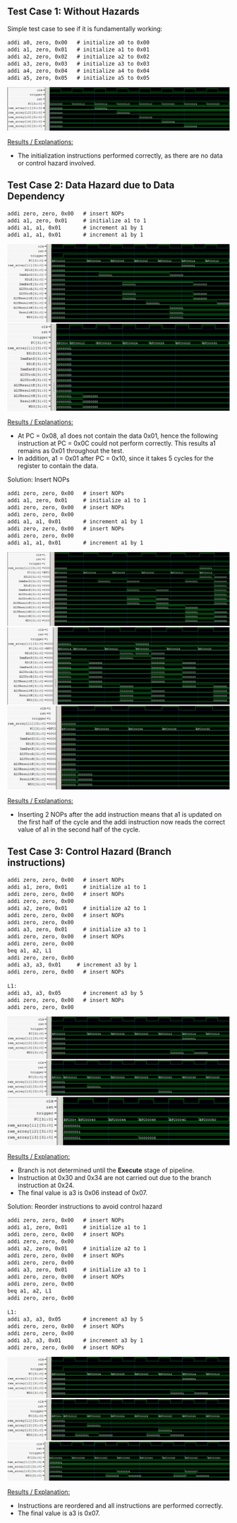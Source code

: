 ## Test Case 1: Without Hazards

Simple test case to see if it is fundamentally working:

```
addi a0, zero, 0x00   # initialize a0 to 0x00
addi a1, zero, 0x01   # initialize a1 to 0x01
addi a2, zero, 0x02   # initialize a2 to 0x02
addi a3, zero, 0x03   # initialize a3 to 0x03
addi a4, zero, 0x04   # initialize a4 to 0x04
addi a5, zero, 0x05   # initialize a5 to 0x05
```

<!-- test3.mem -->

<img src= images/image1.png>

<u>Results / Explanations:</u>
- The initialization instructions performed correctly, as there are no data or control hazard involved.

## Test Case 2: Data Hazard due to Data Dependency

```
addi zero, zero, 0x00   # insert NOPs
addi a1, zero, 0x01     # initialize a1 to 1
addi a1, a1, 0x01       # increment a1 by 1
addi a1, a1, 0x01       # increment a1 by 1
```

<!-- test2.mem -->

<img src= images/image5.png>
<img src= images/image6.png>

<u>Results / Explanations:</u>
- At PC = 0x08, a1 does not contain the data 0x01, hence the following instruction at PC = 0x0C could not perform correctly. This results a1 remains as 0x01 throughout the test.
- In addition, a1 = 0x01 after PC = 0x10, since it takes 5 cycles for the register to contain the data.

Solution: Insert NOPs
```
addi zero, zero, 0x00   # insert NOPs
addi a1, zero, 0x01     # initialize a1 to 1
addi zero, zero, 0x00   # insert NOPs
addi zero, zero, 0x00
addi a1, a1, 0x01       # increment a1 by 1
addi zero, zero, 0x00   # insert NOPs
addi zero, zero, 0x00
addi a1, a1, 0x01       # increment a1 by 1
```

<!-- test4.mem -->

<img src = images/image2.png>
<img src = images/image3.png>
<img src = images/image4.png>


<u>Results / Explanations:</u>
- Inserting 2 NOPs after the add instruction means that a1 is updated on the first half of the cycle and the addi instruction now reads the correct value of a1 in the second half of the cycle.


## Test Case 3: Control Hazard (Branch instructions)

```
addi zero, zero, 0x00   # insert NOPs
addi a1, zero, 0x01     # initialize a1 to 1
addi zero, zero, 0x00   # insert NOPs
addi zero, zero, 0x00   
addi a2, zero, 0x01     # initialize a2 to 1
addi zero, zero, 0x00   # insert NOPs
addi zero, zero, 0x00 
addi a3, zero, 0x01     # initialize a3 to 1
addi zero, zero, 0x00   # insert NOPs
addi zero, zero, 0x00 
beq a1, a2, L1
addi zero, zero, 0x00
addi a3, a3, 0x01     # increment a3 by 1
addi zero, zero, 0x00   # insert NOPs

L1:
addi a3, a3, 0x05       # increment a3 by 5
addi zero, zero, 0x00   # insert NOPs
addi zero, zero, 0x00
```

<!-- test5.mem -->

<img src = images/image7.png>
<img src = images/image8.png> 
<img src = images/image12.png> 

<u>Results / Explanation:</u>
- Branch is not determined until the **Execute** stage of pipeline.
- Instruction at 0x30 and 0x34 are not carried out due to the branch instruction at 0x24.
- The final value is a3 is 0x06 instead of 0x07.

Solution: Reorder instructions to avoid control hazard  
```
addi zero, zero, 0x00   # insert NOPs
addi a1, zero, 0x01     # initialize a1 to 1
addi zero, zero, 0x00   # insert NOPs
addi zero, zero, 0x00   
addi a2, zero, 0x01     # initialize a2 to 1
addi zero, zero, 0x00   # insert NOPs
addi zero, zero, 0x00 
addi a3, zero, 0x01     # initialize a3 to 1
addi zero, zero, 0x00   # insert NOPs
addi zero, zero, 0x00 
beq a1, a2, L1
addi zero, zero, 0x00

L1:
addi a3, a3, 0x05       # increment a3 by 5
addi zero, zero, 0x00   # insert NOPs
addi zero, zero, 0x00
addi a3, a3, 0x01       # increment a3 by 1
addi zero, zero, 0x00   # insert NOPs
```

<!-- test6.mem -->

<img src = images/image9.png> 
<img src = images/image10.png>
<img src = images/image11.png> 

<u>Results / Explanation:</u>
- Instructions are reordered and all instructions are performed correctly.
- The final value is a3 is 0x07.
